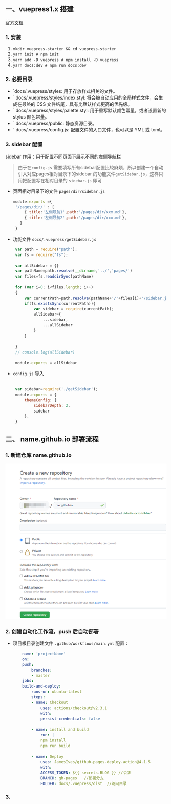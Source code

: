 ## 一、vuepress1.x 搭建

[官方文档](https://www.vuepress.cn/guide/getting-started.html)
### 1. 安装
1. `mkdir vuepress-starter && cd vuepress-starter`
2. `yarn init # npm init`
3. `yarn add -D vuepress # npm install -D vuepress`
4. `yarn docs:dev # npm run docs:dev`

### 2. 必要目录

- `docs/.vuepress/styles: 用于存放样式相关的文件。
- ` docs/.vuepress/styles/index.styl: 将会被自动应用的全局样式文件，会生成在最终的 CSS 文件结尾，具有比默认样式更高的优先级。
- ` docs/.vuepress/styles/palette.styl: 用于重写默认颜色常量，或者设置新的 stylus 颜色常量。
- ` docs/.vuepress/public: 静态资源目录。
- ` docs/.vuepress/config.js: 配置文件的入口文件，也可以是 YML 或 toml。

### 3. sidebar 配置

sidebar 作用：用于配置不同页面下展示不同的左侧导航栏

> 由于在`config.js` 需要填写所有sidebar配置比较麻烦，所以创建一个自动引入对应pages相对目录下的sidebar 的功能文件`getSidebar.js`，这样只用把配置写在相对目录的 `sidebar.js` 即可

- 页面相对目录下的文件  `pages/dir/sidebar.js` 

   ```js
   module.exports ={
    '/pages/dir/' : [
        { title:'左侧导航1',path:'/pages/dir/xxx.md'},
        { title:'左侧导航2',path:'/pages/dir/xxx.md'},
      ]
    }
   ```

- 功能文件 `docs/.vuepress/getSidebar.js` 


   ```js
    var path = require("path");
    var fs = require("fs");

    var allSidebar = {}
    var pathName=path.resolve(__dirname,'../','pages/')
    var files=fs.readdirSync(pathName)

    for (var i=0; i<files.length; i++)
    {   
        var currentPath=path.resolve(pathName+'/'+files[i]+'/sidebar.js')
        if(fs.existsSync(currentPath)){
            var sidebar = require(currentPath);
            allSidebar={
                ...sidebar,
                ...allSidebar
            }
        }

    } 
    // console.log(allSidebar)

    module.exports = allSidebar
   ```

-  `config.js` 导入 

   ```js

    var sidebar=require('./getSidebar');
    module.exports = {
        themeConfig: {
            sidebarDepth: 2,
            sidebar
        },
    }

   ```

## 二、 name.github.io 部署流程

### 1. 新建仓库 name.github.io

![新建仓库 name.github.io](./img/1.png)

### 2. 创建自动化工作流，push 后自动部署
 
- 项目根目录创建文件  `.github/workflows/main.yml`   配置：
    ```yml
        name: 'projectName'  
        on: 
        push:
            branches:
            - master 
        jobs:
        build-and-deploy:
            runs-on: ubuntu-latest  
            steps:
            - name: Checkout
                uses: actions/checkout@v2.3.1   
                with: 
                persist-credentials: false
                
            - name: install and build
                run: |        
                npm install
                npm run build

            - name: Deploy
                uses: JamesIves/github-pages-deploy-action@4.1.5
                with: 
                ACCESS_TOKEN: ${{ secrets.BLOG }} //令牌
                BRANCH: gh-pages   //部署分支
                FOLDER: docs/.vuepress/dist  //访问目录
    ```

### 3. 




